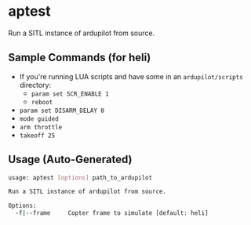 # aptest

Run a SITL instance of ardupilot from source.

## Sample Commands (for heli)

- If you're running LUA scripts and have some in an `ardupilot/scripts` directory:
  - `param set SCR_ENABLE 1`
  - `reboot`
- `param set DISARM_DELAY 0`
- `mode guided`
- `arm throttle`
- `takeoff 25`

## Usage (Auto-Generated)

```bash
usage: aptest [options] path_to_ardupilot

Run a SITL instance of ardupilot from source.

Options:
  -f|--frame     Copter frame to simulate [default: heli]


```

